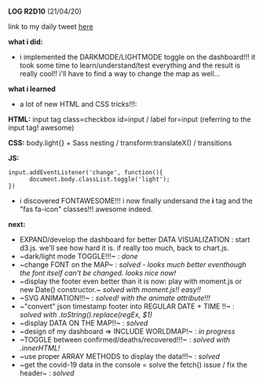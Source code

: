 **LOG R2D10** (21/04/20)

link to my daily tweet [here](https://twitter.com/Nightcoder2/status/1252614148338462721)



**what i did:**

- i implemented the DARKMODE/LIGHTMODE toggle on the dashboard!!! it took some time to learn/understand/test everything and the result is really cool!!
i'll have to find a way to change the map as well...



**what i learned**

- a lot of new HTML and CSS tricks!!!: 

**HTML:** input tag class=checkbox id=input / label for=input (referring to the input tag! awesome) 

**CSS:** body.light{} + Sass nesting / transform:translateX() / transitions 

**JS:** 

```
input.addEventListener('change', function(){
      document.body.classList.toggle('light');
})
```
- i discovered FONTAWESOME!!! i now finally undersand the **i** tag and the "fas fa-icon" classes!!! awesome indeed. 



**next:**

- EXPAND/develop the dashboard for better DATA VISUALIZATION : start d3.js. we'll see how hard it is. if really too much, back to chart.js.
- ~dark/light mode TOGGLE!!!~ : *done*
- ~change FONT on the MAP~ : *solved - looks much better eventhough the font itself can't be changed. looks nice now!* 
- ~display the footer even better than it is now: play with moment.js or new Date() constructor.~ *solved with moment.js!! easy!!*
- ~SVG ANIMATION!!!~ : *solved! with the animate attribute!!!*
- ~"convert" json timestamp footer into REGULAR DATE + TIME !!~ : *solved with .toString().replace(regEx, $1)*
- ~display DATA ON THE MAP!!~ : *solved*
- ~design of my dashboard => INCLUDE WORLDMAP!~ : *in progress* 
- ~TOGGLE between confirmed/deaths/recovered!!!~ : *solved with .innerHTML!* 
- ~use proper ARRAY METHODS to display the data!!!~ : *solved* 
- ~get the covid-19 data in the console = solve the fetch() issue / fix the header~ : *solved*


